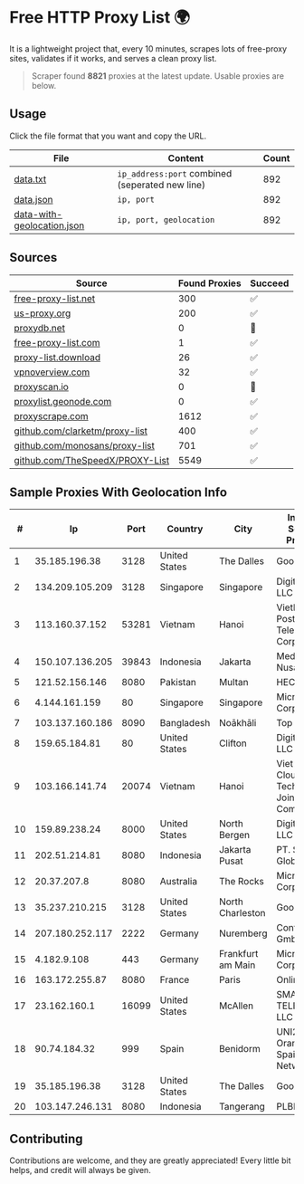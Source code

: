 
# Free HTTP Proxy List 🌍

It is a lightweight project that, every 10 minutes, scrapes lots of free-proxy sites, validates if it works, and serves a clean proxy list.


> Scraper found **8821** proxies at the latest update. Usable proxies are below.

## Usage

Click the file format that you want and copy the URL.


|File|Content|Count|
|----|-------|-----|
|[data.txt](https://raw.githubusercontent.com/themiralay/Proxy-List-World/master/data.txt)|`ip_address:port` combined (seperated new line)|892|
|[data.json](https://raw.githubusercontent.com/themiralay/Proxy-List-World/master/data.json)|`ip, port`|892|
|[data-with-geolocation.json](https://raw.githubusercontent.com/themiralay/Proxy-List-World/master/data-with-geolocation.json)|`ip, port, geolocation`|892|

## Sources

|Source|Found Proxies|Succeed|
|------|-------------|-------|
|[free-proxy-list.net](https://free-proxy-list.net)|300|✅|
|[us-proxy.org](https://www.us-proxy.org)|200|✅|
|[proxydb.net](http://proxydb.net)|0|🚫|
|[free-proxy-list.com](https://free-proxy-list.com/?page=&port=&type%5B%5D=http&type%5B%5D=https&up_time=0&search=Search)|1|✅|
|[proxy-list.download](https://www.proxy-list.download/HTTP)|26|✅|
|[vpnoverview.com](https://vpnoverview.com/privacy/anonymous-browsing/free-proxy-servers)|32|✅|
|[proxyscan.io](https://www.proxyscan.io)|0|🚫|
|[proxylist.geonode.com](https://proxylist.geonode.com/api/proxy-list?limit=300&page=1&sort_by=lastChecked&sort_type=desc&protocols=http,https)|0|✅|
|[proxyscrape.com](https://api.proxyscrape.com/v2/?request=displayproxies&protocol=http&timeout=10000&country=all&ssl=all&anonymity=all)|1612|✅|
|[github.com/clarketm/proxy-list](https://raw.githubusercontent.com/clarketm/proxy-list/master/proxy-list-raw.txt)|400|✅|
|[github.com/monosans/proxy-list](https://raw.githubusercontent.com/monosans/proxy-list/main/proxies/http.txt)|701|✅|
|[github.com/TheSpeedX/PROXY-List](https://raw.githubusercontent.com/TheSpeedX/PROXY-List/master/http.txt)|5549|✅|


## Sample Proxies With Geolocation Info

|#|Ip|Port|Country|City|Internet Service Provider|
|-|--|----|-------|----|-------------------------|
|1|35.185.196.38|3128|United States|The Dalles|Google LLC|
|2|134.209.105.209|3128|Singapore|Singapore|DigitalOcean, LLC|
|3|113.160.37.152|53281|Vietnam|Hanoi|VietNam Post and Telecom Corporation|
|4|150.107.136.205|39843|Indonesia|Jakarta|Media Antar Nusa PT.|
|5|121.52.156.146|8080|Pakistan|Multan|HEC|
|6|4.144.161.159|80|Singapore|Singapore|Microsoft Corporation|
|7|103.137.160.186|8090|Bangladesh|Noākhāli|Top Network|
|8|159.65.184.81|80|United States|Clifton|DigitalOcean, LLC|
|9|103.166.141.74|20074|Vietnam|Hanoi|Viet NAM Cloud Technology Joint Stock Company|
|10|159.89.238.24|8000|United States|North Bergen|DigitalOcean, LLC|
|11|202.51.214.81|8080|Indonesia|Jakarta Pusat|PT. Sejahtera Globalindo|
|12|20.37.207.8|8080|Australia|The Rocks|Microsoft Corporation|
|13|35.237.210.215|3128|United States|North Charleston|Google LLC|
|14|207.180.252.117|2222|Germany|Nuremberg|Contabo GmbH|
|15|4.182.9.108|443|Germany|Frankfurt am Main|Microsoft Corporation|
|16|163.172.255.87|8080|France|Paris|Online S.A.S.|
|17|23.162.160.1|16099|United States|McAllen|SMARTCOM TELEPHONE, LLC|
|18|90.74.184.32|999|Spain|Benidorm|UNI2-NET - Orange Spain Network|
|19|35.185.196.38|3128|United States|The Dalles|Google LLC|
|20|103.147.246.131|8080|Indonesia|Tangerang|PLBNET|



## Contributing

Contributions are welcome, and they are greatly appreciated! Every
little bit helps, and credit will always be given.

